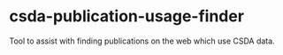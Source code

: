 # csda-publication-usage-finder
Tool to assist with finding publications on the web which use CSDA data.
